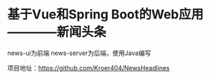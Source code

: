 # 基于Vue和Spring Boot的Web应用————新闻头条

news-ui为前端
news-server为后端，使用Java编写

项目地址：https://github.com/Kroer404/NewsHeadlines
